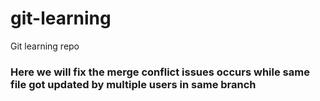 # git-learning
Git learning repo

### Here we will fix the merge conflict issues occurs while same file got updated by multiple users in same branch
